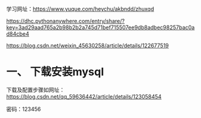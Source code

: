 学习网址：https://www.yuque.com/heychu/akbndd/zhuxqd

https://dhc.pythonanywhere.com/entry/share/?key=3ad29aad765a2b98b2b2a745d71bef715507ee9db8adbec98257bac0ad84cbe4

https://blog.csdn.net/weixin_45630258/article/details/122677519

# 一、 下载安装mysql

下载及配置步骤如网址：https://blog.csdn.net/qq_59636442/article/details/123058454

密码：123456